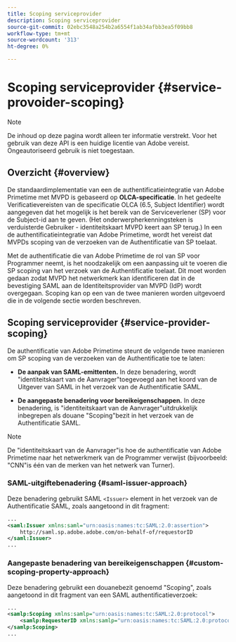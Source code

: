 ```yaml
---
title: Scoping serviceprovider
description: Scoping serviceprovider
source-git-commit: 02ebc3548a254b2a6554f1ab34afbb3ea5f09bb8
workflow-type: tm+mt
source-wordcount: '313'
ht-degree: 0%

---
```


# Scoping serviceprovider {#service-provoider-scoping}

>[!NOTE]
>
>De inhoud op deze pagina wordt alleen ter informatie verstrekt. Voor het gebruik van deze API is een huidige licentie van Adobe vereist. Ongeautoriseerd gebruik is niet toegestaan.

## Overzicht {#overview}

De standaardimplementatie van een de authentificatieintegratie van Adobe Primetime met MVPD is gebaseerd op **OLCA-specificatie**. In het gedeelte Verificatievereisten van de specificatie OLCA (6.5, Subject Identifier) wordt aangegeven dat het mogelijk is het bereik van de Serviceverlener (SP) voor de Subject-id aan te geven. (Het onderwerpherkenningsteken is verduisterde Gebruiker - identiteitskaart MVPD keert aan SP terug.)  In een de authentificatieintegratie van Adobe Primetime, wordt het vereist dat MVPDs scoping van de verzoeken van de Authentificatie van SP toelaat.

Met de authentificatie die van Adobe Primetime de rol van SP voor Programmer neemt, is het noodzakelijk om een aanpassing uit te voeren die SP scoping van het verzoek van de Authentificatie toelaat.  Dit moet worden gedaan zodat MVPD het netwerkmerk kan identificeren dat in de bevestiging SAML aan de Identiteitsprovider van MVPD (IdP) wordt overgegaan.  Scoping kan op een van de twee manieren worden uitgevoerd die in de volgende sectie worden beschreven.

## Scoping serviceprovider {#service-provider-scoping}

De authentificatie van Adobe Primetime steunt de volgende twee manieren om SP scoping van de verzoeken van de Authentificatie toe te laten:

* **De aanpak van SAML-emittenten.**  In deze benadering, wordt &quot;identiteitskaart van de Aanvrager&quot;toegevoegd aan het koord van de Uitgever van SAML in het verzoek van de Authentificatie SAML.

* **De aangepaste benadering voor bereikeigenschappen.**  In deze benadering, is &quot;identiteitskaart van de Aanvrager&quot;uitdrukkelijk inbegrepen als douane &quot;Scoping&quot;bezit in het verzoek van de Authentificatie SAML.

>[!NOTE]
>
>De &quot;identiteitskaart van de Aanvrager&quot;is hoe de authentificatie van Adobe Primetime naar het netwerkmerk van de Programmer verwijst (bijvoorbeeld: &quot;CNN&quot;is één van de merken van het netwerk van Turner).

### SAML-uitgiftebenadering {#saml-issuer-approach}

Deze benadering gebruikt SAML `<Issuer>` element in het verzoek van de Authentificatie SAML, zoals aangetoond in dit fragment:

```xml
...
<saml:Issuer xmlns:saml="urn:oasis:names:tc:SAML:2.0:assertion">
    http://saml.sp.adobe.adobe.com/on-behalf-of/requestorID
</saml:Issuer>
...
```

### Aangepaste benadering van bereikeigenschappen {#custom-scoping-property-approach}

Deze benadering gebruikt een douanebezit genoemd &quot;Scoping&quot;, zoals aangetoond in dit fragment van een SAML authentificatieverzoek:

```xml
...
<samlp:Scoping xmlns:samlp="urn:oasis:names:tc:SAML:2.0:protocol">
    <samlp:RequesterID xmlns:samlp="urn:oasis:names:tc:SAML:2.0:protocol">requestorID</samlp:RequesterID>
</samlp:Scoping>
...
```

<!--
>[!RELATEDINFORMATION]
>* [MVPD Authentication](/help/authentication/authn-usecase.md)
>* **OLCA Specification**
-->
